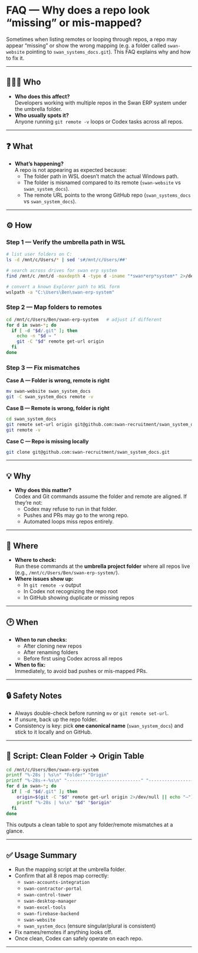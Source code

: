 # FAQ — Why does a repo look “missing” or mis-mapped?

Sometimes when listing remotes or looping through repos, a repo may appear “missing” or show the wrong mapping (e.g. a folder called `swan-website` pointing to `swan_systems_docs.git`). This FAQ explains why and how to fix it.

---

## 🧑‍🤝‍🧑 Who

- **Who does this affect?**  
  Developers working with multiple repos in the Swan ERP system under the umbrella folder.  
- **Who usually spots it?**  
  Anyone running `git remote -v` loops or Codex tasks across all repos.

---

## ❓ What

- **What’s happening?**  
  A repo is not appearing as expected because:
  - The folder path in WSL doesn’t match the actual Windows path.  
  - The folder is misnamed compared to its remote (`swan-website` vs `swan_system_docs`).  
  - The remote URL points to the wrong GitHub repo (`swan_systems_docs` vs `swan_system_docs`).  

---

## ⚙️ How

### Step 1 — Verify the umbrella path in WSL
```bash
# list user folders on C:
ls -d /mnt/c/Users/* | sed 's#/mnt/c/Users/##'

# search across drives for swan erp system
find /mnt/c /mnt/d -maxdepth 4 -type d -iname "*swan*erp*system*" 2>/dev/null

# convert a known Explorer path to WSL form
wslpath -a "C:\Users\Ben\swan-erp-system"
```

### Step 2 — Map folders to remotes
```bash
cd /mnt/c/Users/Ben/swan-erp-system   # adjust if different
for d in swan-*; do
  if [ -d "$d/.git" ]; then
    echo -n "$d → "
    git -C "$d" remote get-url origin
  fi
done
```

### Step 3 — Fix mismatches

**Case A — Folder is wrong, remote is right**
```bash
mv swan-website swan_system_docs
git -C swan_system_docs remote -v
```

**Case B — Remote is wrong, folder is right**
```bash
cd swan_system_docs
git remote set-url origin git@github.com:swan-recruitment/swan_system_docs.git
git remote -v
```

**Case C — Repo is missing locally**
```bash
git clone git@github.com:swan-recruitment/swan_system_docs.git
```

---

## 💡 Why

- **Why does this matter?**  
  Codex and Git commands assume the folder and remote are aligned. If they’re not:
  - Codex may refuse to run in that folder.  
  - Pushes and PRs may go to the wrong repo.  
  - Automated loops miss repos entirely.

---

## 📍 Where

- **Where to check:**  
  Run these commands at the **umbrella project folder** where all repos live (e.g., `/mnt/c/Users/Ben/swan-erp-system/`).  
- **Where issues show up:**  
  - In `git remote -v` output  
  - In Codex not recognizing the repo root  
  - In GitHub showing duplicate or missing repos

---

## 🕑 When

- **When to run checks:**  
  - After cloning new repos  
  - After renaming folders  
  - Before first using Codex across all repos  
- **When to fix:**  
  Immediately, to avoid bad pushes or mis-mapped PRs.

---

## 🔒 Safety Notes

- Always double-check before running `mv` or `git remote set-url`.  
- If unsure, back up the repo folder.  
- Consistency is key: pick **one canonical name** (`swan_system_docs`) and stick to it locally and on GitHub.

---

## 📖 Script: Clean Folder → Origin Table

```bash
cd /mnt/c/Users/Ben/swan-erp-system
printf "%-28s | %s\n" "Folder" "Origin"
printf "%-28s-+-%s\n" "----------------------------" "----------------------------------------------"
for d in swan-*; do
  if [ -d "$d/.git" ]; then
    origin=$(git -C "$d" remote get-url origin 2>/dev/null || echo "—")
    printf "%-28s | %s\n" "$d" "$origin"
  fi
done
```

This outputs a clean table to spot any folder/remote mismatches at a glance.

---

## ✅ Usage Summary

- Run the mapping script at the umbrella folder.  
- Confirm that all 8 repos map correctly:
  - `swan-accounts-integration`  
  - `swan-contractor-portal`  
  - `swan-control-tower`  
  - `swan-desktop-manager`  
  - `swan-excel-tools`  
  - `swan-firebase-backend`  
  - `swan-website`  
  - `swan_system_docs` (ensure singular/plural is consistent)  
- Fix names/remotes if anything looks off.  
- Once clean, Codex can safely operate on each repo.

---
